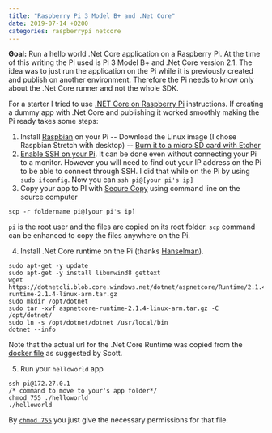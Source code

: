 ```yaml
---
title: "Raspberry Pi 3 Model B+ and .Net Core"
date: 2019-07-14 +0200
categories: raspberrypi netcore
---
```


**Goal:** Run a hello world .Net Core application on a Raspberry Pi. At the time of this writing the Pi used is Pi 3 Model B+ and .Net Core version 2.1. The idea was to just run the application on the Pi while it is previously created and publish on another environment. Therefore the Pi needs to know only about the .Net Core runner and not the whole SDK.

For a starter I tried to use [.NET Core on Raspberry Pi](https://github.com/dotnet/core/blob/master/samples/RaspberryPiInstructions.md) instructions. If creating a dummy app with .Net Core and publishing it worked smoothly making the Pi ready takes some steps:
1. Install [Raspbian](https://www.raspberrypi.org/downloads/raspbian/) on your Pi
-- Download the Linux image (I chose Raspbian Stretch with desktop)
-- [Burn it to a micro SD card with Etcher](https://www.raspberrypi.org/documentation/installation/installing-images/)
2. [Enable SSH on your Pi](https://www.raspberrypi.org/documentation/remote-access/ssh/README.md). It can be done even without connecting your Pi to a monitor. However you will need to find out your IP address on the Pi to be able to connect through SSH. I did that while on the Pi by using `sudo ifconfig`. Now you can `ssh pi@[your pi's ip]`
3. Copy your app to PI with [Secure Copy](https://en.wikipedia.org/wiki/Secure_copy) using command line on the source computer
```
scp -r foldername pi@[your pi's ip]
```
`pi` is the root user and the files are copied on its root folder. `scp` command can be enhanced to copy the files anywhere on the Pi.

4. Install .Net Core runtime on the Pi (thanks [Hanselman](https://www.hanselman.com/blog/BuildingRunningAndTestingNETCoreAndASPNETCore21InDockerOnARaspberryPiARM32.aspx)). 
```
sudo apt-get -y update  
sudo apt-get -y install libunwind8 gettext  
wget https://dotnetcli.blob.core.windows.net/dotnet/aspnetcore/Runtime/2.1.4/aspnetcore-runtime-2.1.4-linux-arm.tar.gz  
sudo mkdir /opt/dotnet  
sudo tar -xvf aspnetcore-runtime-2.1.4-linux-arm.tar.gz -C /opt/dotnet/  
sudo ln -s /opt/dotnet/dotnet /usr/local/bin  
dotnet --info
```
Note that the actual url for the .Net Core Runtime was copied from the [docker file](https://github.com/dotnet/dotnet-docker/blob/master/2.1/runtime/stretch-slim/arm32v7/Dockerfile) as suggested by Scott.

5. Run your `helloworld` app
```
ssh pi@172.27.0.1
/* command to move to your's app folder*/
chmod 755 ./helloworld
./helloworld
```
By [`chmod 755`](https://askubuntu.com/questions/932713/what-is-the-difference-between-chmod-x-and-chmod-755) you just give the necessary permissions for that file.